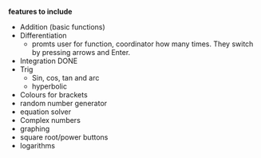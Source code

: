 **features to include**
- Addition (basic functions)
- Differentiation 
   - promts user for function, coordinator how many times. They switch by pressing arrows and Enter.
- Integration DONE 
- Trig 
   - Sin, cos, tan and arc 
   - hyperbolic 
- Colours for brackets
- random number generator 
- equation solver 
- Complex numbers 
- graphing
- square root/power buttons
- logarithms
